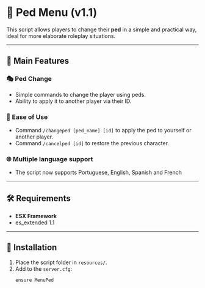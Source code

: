 # 👤 Ped Menu (v1.1)

This script allows players to change their **ped** in a simple and practical way, ideal for more elaborate roleplay situations.

---

## 📌 Main Features

### 🎭 Ped Change
- Simple commands to change the player using peds.
- Ability to apply it to another player via their ID.

### 🎉 Ease of Use
- Command `/changeped [ped_name] [id]` to apply the ped to yourself or another player.
- Command `/cancelped [id]` to restore the previous character.

### 🌐 Multiple language support
- The script now supports Portuguese, English, Spanish and French

---

## 🛠️ Requirements
- **ESX Framework**
- es_extended 1.1
  
---

## 📂 Installation

1. Place the script folder in `resources/`.
2. Add to the `server.cfg`:
   ```bash
   ensure MenuPed
